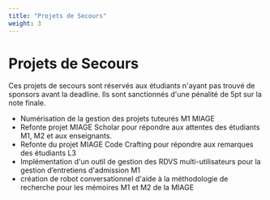 ```yaml
---
title: "Projets de Secours"
weight: 3
---
```



# Projets de Secours

Ces projets de secours sont réservés aux étudiants n'ayant pas trouvé de sponsors avant la deadline. Ils sont sanctionnés d'une pénalité de 5pt sur la note finale.

* Numérisation de la gestion des projets tuteurés M1 MIAGE
* Refonte projet MIAGE Scholar pour répondre aux attentes des étudiants M1, M2 et aux enseignants.
* Refonte du projet MIAGE Code Crafting pour répondre aux remarques des étudiants L3
* Implémentation d'un outil de gestion des RDVS multi-utilisateurs pour la gestion d’entretiens d'admission M1
* création de robot conversationnel d'aide à la méthodologie de recherche pour les mémoires M1 et M2 de la MIAGE
